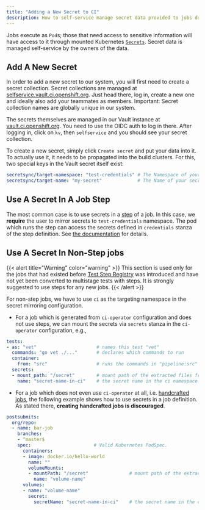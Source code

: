 ```yaml
---
title: "Adding a New Secret to CI"
description: How to self-service manage secret data provided to jobs during execution.
---
```


Jobs execute as `Pod`s; those that need access to sensitive information will have access to it through mounted Kubernetes
[`Secrets`](https://kubernetes.io/docs/concepts/configuration/secret/). Secret data is managed self-service by the owners
of the data.

## Add A New Secret

In order to add a new secret to our system, you will first need to create a secret collection. Secret collections are managed
at [selfservice.vault.ci.openshift.org](https://selfservice.vault.ci.openshift.org). Just head there, log in, create a new
one and ideally also add your teammates as members. Important: Secret collection names are globally unique in our system.

The secrets themselves are managed in our Vault instance at [vault.ci.openshift.org](https://vault.ci.openshift.org).
You need to use the OIDC auth to log in there. After logging in, click on `kv`, then `selfservice` and you should see your secret collection.

To create a new secret, simply click `Create secret` and put your data into it. To actually use it, it needs to be propagated
into the build clusters. For this, two special keys in the Vault secret itself exist:

```yaml
secretsync/target-namespace: "test-credentials" # The Namespace of your secret in the build clusters
secretsync/target-name: "my-secret"             # The Name of your secret in the build clusters
```

## Use A Secret In A Job Step

The most common case is to use secrets in a [step](/docs/architecture/step-registry/#step) of a job. In this case, we
**require** the user to mirror secrets to `test-credentials` namespace. The pod which runs the step can access the secrets
defined in `credentials` stanza of the step definition. See [the documentation](https://docs.ci.openshift.org/docs/architecture/step-registry/#injecting-custom-credentials)
for details.

## Use A Secret In Non-Step jobs

{{< alert title="Warning" color="warning" >}}
This section is used only for the jobs that had existed before [Test Step Registry](/docs/architecture/step-registry/)
was introduced and have not yet been converted to multistage tests with steps. It is strongly suggested to use steps for
any new jobs.
{{< /alert >}}

For non-step jobs, we have to use `ci` as the targeting namespace in the secret mirroring configuration.

* For a job which is generated from `ci-operator` configuration and does not use steps, we can mount the secrets via
  `secrets` stanza in the `ci-operator` configuration, e.g.,

```yaml
tests:
- as: "vet"                      # names this test "vet"
  commands: "go vet ./..."       # declares which commands to run
  container:
    from: "src"                  # runs the commands in "pipeline:src"
  secrets:
  - mount_path: "/secret"        # mount path of the extracted files from the secret
    name: "secret-name-in-ci"    # the secret name in the ci namespace
```

* For a job which does not even use `ci-operator` at all, i.e. [handcrafted jobs](/docs/how-tos/contributing-openshift-release/#handcrafted-jobs),
  the following example shows how to use secrets in a job definition. As stated there, **creating handcrafted jobs is discouraged**.

```yaml
postsubmits:
  org/repo:
  - name: bar-job
    branches:
    - ^master$
    spec:                       # Valid Kubernetes PodSpec.
      containers:
      - image: docker.io/hello-world
        name: ""
        volumeMounts:
        - mountPath: "/secret"               # mount path of the extracted files from the secret
          name: "volume-name"
      volumes:
      - name: "volume-name"
        secret:
          secretName: "secret-name-in-ci"    # the secret name in the ci namespace
```
